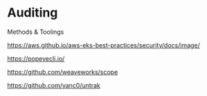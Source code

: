 Auditing
============

Methods & Toolings

https://aws.github.io/aws-eks-best-practices/security/docs/image/

https://popeyecli.io/

https://github.com/weaveworks/scope

https://github.com/yanc0/untrak
